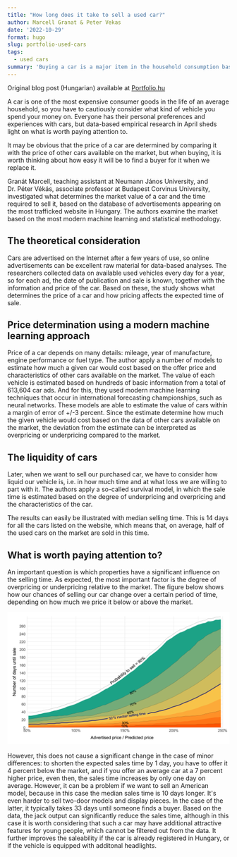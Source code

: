 ```yaml
---
title: "How long does it take to sell a used car?"
author: Marcell Granat & Peter Vekas
date: '2022-10-29'
format: hugo
slug: portfolio-used-cars
tags: 
  - used cars
summary: 'Buying a car is a major item in the household consumption basket, so participants in this market make their decisions based on carefully considered arguments. We build a survival model based on a large dataset of used car ads, revealing what makes a used car liquid (easy to sell).'
---
```




Original blog post (Hungarian) available at [Portfolio.hu](https://www.portfolio.hu/gazdasag/20221029/mennyi-ido-eladni-egy-hasznalt-autot-575549)

A car is one of the most expensive consumer goods in the life of an average household, so you have to cautiously consider what kind of vehicle you spend your money on. Everyone has their personal preferences and experiences with cars, but data-based empirical research in April sheds light on what is worth paying attention to.

It may be obvious that the price of a car are determined by comparing it with the price of other cars available on the market, but when buying, it is worth thinking about how easy it will be to find a buyer for it when we replace it.

Granát Marcell, teaching assistant at Neumann János University, and Dr. Péter Vékás, associate professor at Budapest Corvinus University, investigated what determines the market value of a car and the time required to sell it, based on the database of advertisements appearing on the most trafficked website in Hungary. The authors examine the market based on the most modern machine learning and statistical methodology.

## The theoretical consideration

Cars are advertised on the Internet after a few years of use, so online advertisements can be excellent raw material for data-based analyses. The researchers collected data on available used vehicles every day for a year, so for each ad, the date of publication and sale is known, together with the information and price of the car. Based on these, the study shows what determines the price of a car and how pricing affects the expected time of sale.

## Price determination using a modern machine learning approach

Price of a car depends on many details: mileage, year of manufacture, engine performance or fuel type. The author apply a number of models to estimate how much a given car would cost based on the offer price and characteristics of other cars available on the market. The value of each vehicle is estimated based on hundreds of basic information from a total of 613,604 car ads. And for this, they used modern machine learning techniques that occur in international forecasting championships, such as neural networks. These models are able to estimate the value of cars within a margin of error of +/-3 percent. Since the estimate determine how much the given vehicle would cost based on the data of other cars available on the market, the deviation from the estimate can be interpreted as overpricing or underpricing compared to the market.

## The liquidity of cars

Later, when we want to sell our purchased car, we have to consider how liquid our vehicle is, i.e. in how much time and at what loss we are willing to part with it. The authors apply a so-called survival model, in which the sale time is estimated based on the degree of underpricing and overpricing and the characteristics of the car.

The results can easily be illustrated with median selling time. This is 14 days for all the cars listed on the website, which means that, on average, half of the used cars on the market are sold in this time.

## What is worth paying attention to?

An important question is which properties have a significant influence on the selling time. As expected, the most important factor is the degree of overpricing or underpricing relative to the market. The figure below shows how our chances of selling our car change over a certain period of time, depending on how much we price it below or above the market.

<img src="index_files/figure-html/portfolio.png" width="1771" />

However, this does not cause a significant change in the case of minor differences: to shorten the expected sales time by 1 day, you have to offer it 4 percent below the market, and if you offer an average car at a 7 percent higher price, even then, the sales time increases by only one day on average. However, it can be a problem if we want to sell an American model, because in this case the median sales time is 10 days longer. It's even harder to sell two-door models and display pieces. In the case of the latter, it typically takes 33 days until someone finds a buyer. Based on the data, the jack output can significantly reduce the sales time, although in this case it is worth considering that such a car may have additional attractive features for young people, which cannot be filtered out from the data. It further improves the saleability if the car is already registered in Hungary, or if the vehicle is equipped with additonal headlights.
